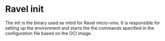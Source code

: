 # Ravel init

The init is the binary used as initrd for Ravel micro-vms. It is responsible for setting up the environment and starts the the commands specified in the configuration file based on the OCI image.